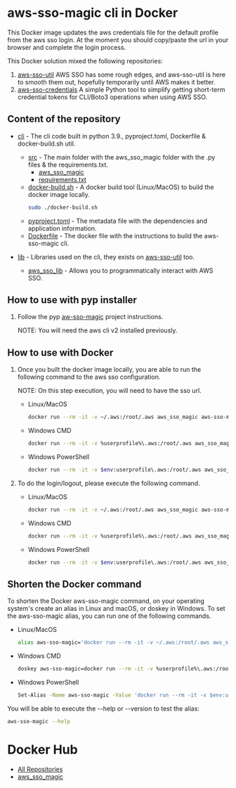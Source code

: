 # aws-sso-magic cli in Docker

This Docker image updates the aws credentials file for the default profile from the aws sso login. At the moment you should copy/paste the url in your browser and complete the login process.

This Docker solution mixed the following repositories:

1. [aws-sso-util](https://github.com/benkehoe/aws-sso-util) AWS SSO has some rough edges, and aws-sso-util is here to smooth them out, hopefully temporarily until AWS makes it better.
2. [aws-sso-credentials](https://github.com/NeilJed/aws-sso-credentials) A simple Python tool to simplify getting short-term credential tokens for CLI/Boto3 operations when using AWS SSO.

## Content of the repository

- [cli](cli) - The cli code built in python 3.9., pyproject.toml, Dockerfile & docker-build.sh util.
    - [src](cli/src) - The main folder with the aws_sso_magic folder with the .py files & the requirements.txt.
        - [aws_sso_magic](cli/src/aws_sso_magic)
        - [requirements.txt](cli/src/requirements.txt)
    - [docker-build.sh](cli/docker-build.sh) - A docker build tool (Linux/MacOS) to build the docker image locally.
        ```bash
        sudo ./docker-build.sh
        ```     
    - [pyproject.toml](cli/pyproject.toml) - The metadata file with the dependencies and application information.    
    - [Dockerfile](cli/Dockerfile) - The docker file with the instructions to build the aws-sso-magic cli.

- [lib](lib) - Libraries used on the cli, they exists on [aws-sso-util](https://github.com/benkehoe/aws-sso-util) too.
    - [aws_sso_lib](lib/aws_sso_lib) - Allows you to programmatically interact with AWS SSO.

## How to use with pyp installer

1. Follow the pyp [aw-sso-magic](https://pypi.org/project/aws-sso-magic/) project instructions.

    NOTE: You will need the aws cli v2 installed previously.

## How to use with Docker

1. Once you built the docker image locally, you are able to run the following command to the aws sso configuration. 

    NOTE: On this step execution, you will need to have the sso url.

    - Linux/MacOS
        ```bash
        docker run --rm -it -v ~/.aws:/root/.aws aws_sso_magic aws-sso-magic configure
        ```
    - Windows CMD
        ```bash
        docker run --rm -it -v %userprofile%\.aws:/root/.aws aws_sso_magic configure
        ```
    - Windows PowerShell
        ```bash
        docker run --rm -it -v $env:userprofile\.aws:/root/.aws aws_sso_magic configure
        ```         

2. To do the login/logout, please execute the following command.
    - Linux/MacOS
        ```bash
        docker run --rm -it -v ~/.aws:/root/.aws aws_sso_magic aws-sso-magic login
        ```
    - Windows CMD
        ```bash
        docker run --rm -it -v %userprofile%\.aws:/root/.aws aws_sso_magic login
        ```
    - Windows PowerShell
        ```bash
        docker run --rm -it -v $env:userprofile\.aws:/root/.aws aws_sso_magic login
        ```  

## Shorten the Docker command

To shorten the Docker aws-sso-magic command, on your operating system's create an alias in Linux and macOS, or doskey in Windows. To set the aws-sso-magic alias, you can run one of the following commands.

- Linux/MacOS
    ```bash
    alias aws-sso-magic='docker run --rm -it -v ~/.aws:/root/.aws aws_sso_magic aws-sso-magic'    
    ```
- Windows CMD
    ```bash
    doskey aws-sso-magic=docker run --rm -it -v %userprofile%\.aws:/root/.aws aws_sso_magic aws-sso-magic
    ```    
- Windows PowerShell
    ```bash
    Set-Alias -Name aws-sso-magic -Value 'docker run --rm -it -v $env:userprofile\.aws:/root/.aws aws_sso_magic aws-sso-magic'
    ```  

You will be able to execute the --help or --version to test the alias:

```bash
aws-sso-magic --help
``` 

# Docker Hub
- [All Repositories](https://hub.docker.com/u/javiortizmol)
- [aws_sso_magic](https://hub.docker.com/r/javiortizmol/aws_sso_magic)
